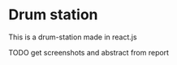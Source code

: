 # Drum station
This is a drum-station made in react.js

TODO get screenshots and abstract from report
